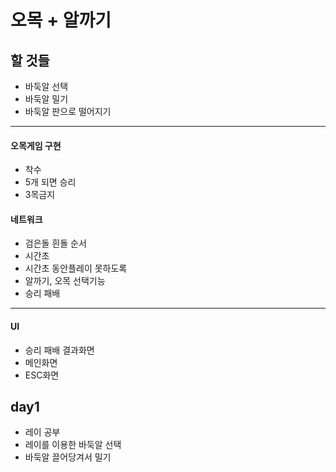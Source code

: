 # 오목 + 알까기

## 할 것들
 - 바둑알 선택
 - 바둑알 밀기
 - 바둑알 판으로 떨어지기
--- 
#### 오목게임 구현
 - 착수
 - 5개 되면 승리
 - 3목금지

#### 네트워크
 - 검은돌 흰돌 순서
 - 시간초
 - 시간초 동안플레이 못하도록
 - 알까기, 오목 선택기능
 - 승리 패배

---
#### UI
 - 승리 패배 결과화면
 - 메인화면
 - ESC화면


## day1
 - 레이 공부
 - 레이를 이용한 바둑알 선택
 - 바둑알 끌어당겨서 밀기

   


